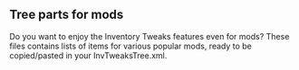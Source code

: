 ## Tree parts for mods

Do you want to enjoy the Inventory Tweaks features even for mods?
These files contains lists of items for various popular mods, ready to be copied/pasted in your InvTweaksTree.xml.